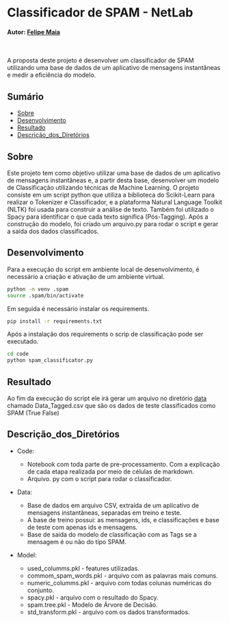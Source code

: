 # Classificador de SPAM - NetLab

#### Autor: [Felipe Maia](https://www.linkedin.com/in/felipe-b-maia/)

<br/>

A proposta deste projeto é desenvolver um classificador de SPAM utilizando uma base de dados de um aplicativo de mensagens instantâneas e medir a eficiência do modelo.

## Sumário

- [Sobre](#sobre)
- [Desenvolvimento](#desenvolvimento)
- [Resultado](#resultado)
- [Descrição_dos_Diretórios](#descrição_dos_diretórios)

## Sobre

Este projeto tem como objetivo utilizar uma base de dados de um aplicativo de mensagens instantâneas e, a partir desta base, desenvolver um modelo de Classificação utilizando técnicas de Machine Learning. O projeto consiste em um script python que utiliza a biblioteca do Scikit-Learn para realizar o Tokenizer e Classificador, e a plataforma Natural Language Toolkit (NLTK) foi usada para construir a análise de texto. Também foi utilizado o Spacy para identificar o que cada texto significa (Pós-Tagging). Após a construção do modelo, foi criado um arquivo.py para rodar o script e gerar a saída dos dados classificados.

## Desenvolvimento

Para a execução do script em ambiente local de desenvolvimento, é necessário a criação e ativação de um ambiente virtual.

```bash
python -m venv .spam
source .spam/bin/activate
```

Em seguida é necessário instalar os requirements.

```bash
pip install -r requirements.txt
```

Após a instalação dos requirements o scrip de classificação pode ser executado.

```bash
cd code
python spam_classificator.py
```

## Resultado

Ao fim da execução do script ele irá gerar um arquivo no diretório [data](./data) chamado Data_Tagged.csv que são os dados de teste classificados como SPAM (True False)

## Descrição_dos_Diretórios

- Code:
  - Notebook com toda parte de pre-processamento. Com a explicação de cada etapa realizada por meio de células de markdown.
  - Arquivo. py com o script para rodar o classificador.

- Data:
  - Base de dados em arquivo CSV, extraída de um aplicativo de mensagens instantâneas, separadas em treino e teste.
  - A base de treino possui: as mensagens, ids, e classificações e base de teste com apenas ids e mensagens.
  - Base de saída do modelo de classificação com as Tags se a mensagem é ou não do tipo SPAM.

- Model:
  - used_columms.pkl - features utilizadas.  
  - commom_spam_words.pkl - arquivo com as palavras mais comuns.  
  - numeric_columms.pkl - arquivo com todas colunas numéricas do conjunto.  
  - spacy.pkl - arquivo com o resultado do Spacy.  
  - spam.tree.pkl - Modelo de Árvore de Decisão.  
  - std_transform.pkl - arquivo com os dados transformados.
